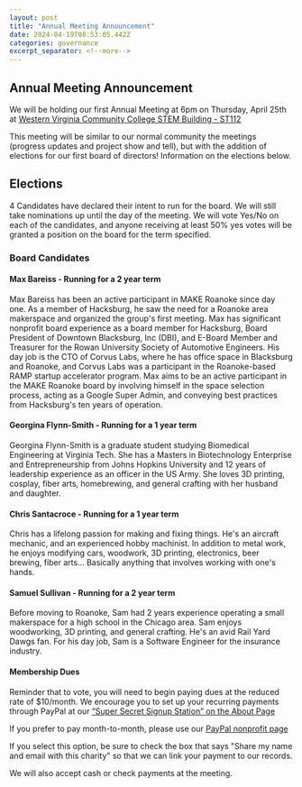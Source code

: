 ```yaml
---
layout: post
title: "Annual Meeting Announcement"
date: 2024-04-19T08:53:05.442Z
categories: governance
excerpt_separator: <!--more-->
---
```


## Annual Meeting Announcement

We will be holding our first Annual Meeting at 6pm on Thursday, April 25th at
[Western Virginia Community College STEM Building -
ST112](https://maps.app.goo.gl/ep8knYLpJytfM6MK6?g_st=ic)

This meeting will be similar to our normal community the meetings (progress
updates and project show and tell), but with the addition of elections for our
first board of directors!  Information on the elections below.
<!--more-->

## Elections
4 Candidates have declared their intent to run for the board. We will still take
nominations up until the day of the meeting. We will vote Yes/No on each of the
candidates, and anyone receiving at least 50% yes votes will be granted a
position on the board for the term specified.

### Board Candidates

#### Max Bareiss - Running for a 2 year term
Max Bareiss has been an active participant in MAKE Roanoke since day one. As a
member of Hacksburg, he saw the need for a Roanoke area makerspace and organized
the group's first meeting. Max has significant nonprofit board experience as a
board member for Hacksburg, Board President of Downtown Blacksburg, Inc (DBI),
and E-Board Member and Treasurer for the Rowan University Society of Automotive
Engineers. His day job is the CTO of Corvus Labs, where he has office space in
Blacksburg and Roanoke, and Corvus Labs was a participant in the Roanoke-based
RAMP startup accelerator program. Max aims to be an active participant in the
MAKE Roanoke board by involving himself in the space selection process, acting
as a Google Super Admin, and conveying best practices from Hacksburg's ten years
of operation.

#### Georgina Flynn-Smith - Running for a 1 year term
Georgina Flynn-Smith is a graduate student studying Biomedical Engineering at
Virginia Tech.  She has a Masters in Biotechnology Enterprise and
Entrepreneurship from Johns Hopkins University and 12 years of leadership
experience as an officer in the US Army. She loves 3D printing, cosplay, fiber
arts, homebrewing, and general crafting with her husband and daughter.

#### Chris Santacroce - Running for a 1 year term
Chris has a lifelong passion for making and fixing things. He's an aircraft
mechanic, and an experienced hobby machinist. In addition to metal work, he
enjoys modifying cars, woodwork, 3D printing, electronics, beer brewing, fiber
arts... Basically anything that involves working with one's hands.

#### Samuel Sullivan - Running for a 2 year term
Before moving to Roanoke, Sam had 2 years experience operating a small
makerspace for a high school in the Chicago area. Sam enjoys woodworking, 3D
printing, and general crafting. He's an avid Rail Yard Dawgs fan. For his day
job, Sam is a Software Engineer for the insurance industry.

#### Membership Dues
Reminder that to vote, you will need to begin paying dues at the reduced rate of
$10/month.  We encourage you to set up your recurring payments through PayPal at
our [“Super Secret Signup Station” on the About Page](https://makeroanoke.org/about/)

If you prefer to pay month-to-month, please use our [PayPal nonprofit page](https://www.paypal.com/US/fundraiser/charity/5064762)

If you select this option, be sure to check the box that says "Share my name and
email with this charity" so that we can link your payment to our records.

We will also accept cash or check payments at the meeting.
